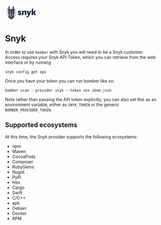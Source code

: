 ![](../../img/providers/snyk.png)

# Snyk

In order to use `bomber` with Snyk you will need to be a Snyk customer. Access requires your Snyk API Token, which you can retrieve from the web interface or by running: 

```
snyk config get api
```

Once you have your token you can run bomber like so: 

```
bomber scan --provider snyk --token xxx sbom.json
```

Note rather than passing the API token explicitly, you can also set this as an environment variable, either as `SNYK_TOKEN` or the generic `BOMBER_PROVIDER_TOKEN`.


## Supported ecosystems

At this time, the Snyk provider supports the following ecosystems:

* npm
* Maven
* CocoaPods
* Composer
* RubyGems
* Nuget
* PyPi
* Hex
* Cargo
* Swift
* C/C++
* apk
* Debian
* Docker
* RPM

